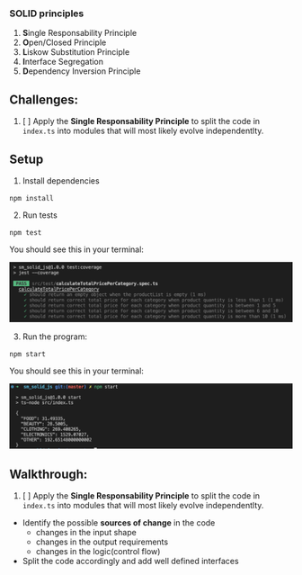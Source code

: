 ### SOLID principles

1. **S**ingle Responsability Principle
2. **O**pen/Closed Principle
3. **L**iskow Substitution Principle
4. **I**nterface Segregation
5. **D**ependency Inversion Principle

## Challenges:

1. [ ] Apply the **Single Responsability Principle** to split the code in `index.ts` into modules that will most likely evolve independentlty.

## Setup

1. Install dependencies

```
npm install
```

2. Run tests

```
npm test
```

You should see this in your terminal:

![test-results](/docs/test_results.png)

3. Run the program:

```
npm start
```

You should see this in your terminal:

![program-results](/docs/program_results.png)

## Walkthrough:

1. [ ] Apply the **Single Responsability Principle** to split the code in `index.ts` into modules that will most likely evolve independentlty.

- Identify the possible **sources of change** in the code
  - changes in the input shape
  - changes in the output requirements
  - changes in the logic(control flow)
- Split the code accordingly and add well defined interfaces
